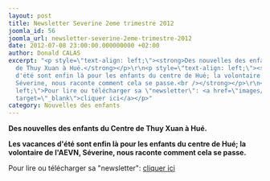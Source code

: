 ```yaml
---
layout: post
title: Newsletter Severine 2eme trimestre 2012
joomla_id: 56
joomla_url: newsletter-severine-2eme-trimestre-2012
date: 2012-07-08 23:00:00.000000000 +02:00
author: Donald CALAS
excerpt: "<p style=\"text-align: left;\"><strong>Des nouvelles des enfants du Centre
  de Thuy Xuan à Hué.</strong></p>\r\n<p style=\"text-align: left;\"><strong>Les vacances
  d'été sont enfin là pour les enfants du centre de Hué; la volontaire de l'AEVN,
  Séverine, nous raconte comment cela se passe.<br /></strong></p>\r\n<p style=\"text-align:
  left;\">Pour lire ou télécharger sa \"newsletter\": <a href=\"images/newsletters/newsletterjuin2012hueseverine.pdf\"
  target=\"_blank\">cliquer ici</a></p>"
category: Nouvelles des enfants
---
```

<p style="text-align: left;"><strong>Des nouvelles des enfants du Centre de Thuy Xuan à Hué.</strong></p>
<p style="text-align: left;"><strong>Les vacances d'été sont enfin là pour les enfants du centre de Hué; la volontaire de l'AEVN, Séverine, nous raconte comment cela se passe.<br /></strong></p>
<p style="text-align: left;">Pour lire ou télécharger sa "newsletter": <a href="/assets/images/newsletters/newsletterjuin2012hueseverine.pdf" target="_blank">cliquer ici</a></p>
